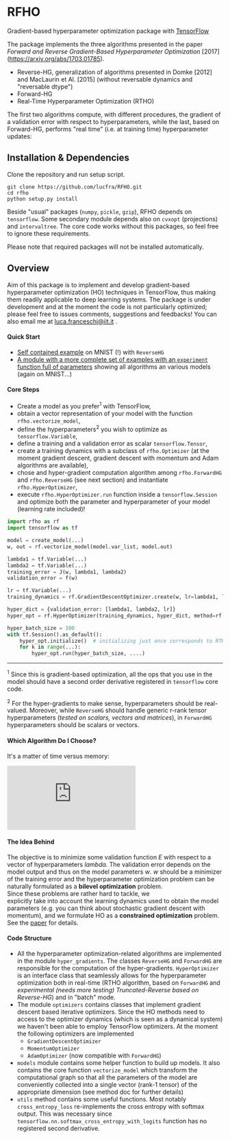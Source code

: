 # RFHO
Gradient-based hyperparameter optimization package with 
[TensorFlow](https://www.tensorflow.org/)

The package implements the three algorithms presented in the paper
 _Forward and Reverse Gradient-Based Hyperparameter Optimization_ [2017]
 (https://arxiv.org/abs/1703.01785). 
- Reverse-HG, generalization of algorithms presented in Domke [2012] and MacLaurin et Al. [2015] (without reversable dynamics and "reversable dtype")
- Forward-HG
- Real-Time Hyperparameter Optimization (RTHO)

The first two algorithms compute, with different procedures, the gradient
  of a validation error with respect to hyperparameters, while the last, based on Forward-HG, 
  performs "real time" (i.e. at training time) hyperparameter updates:

## Installation & Dependencies

Clone the repository and run setup script.

```
git clone https://github.com/lucfra/RFHO.git
cd rfho
python setup.py install
```

Beside "usual" packages (`numpy`, `pickle`, `gzip`), RFHO depends on `tensorflow`. Some secondary module depends also
on `cvxopt` (projections) and `intervaltree`. The core code works without this packages, so feel free to ignore
 these requirements.

Please note that required packages will not be installed automatically.

## Overview

Aim of this package is to implement and develop gradient-based hyperparameter optimization (HO) techniques in
TensorFlow, thus making them readily applicable to deep learning systems. The package is under
development and at the moment the code
is not particularly optimized;
please feel free to issues comments, suggestions and feedbacks! You can also email me at luca.franceschi@iit.it .


#### Quick Start 

- [Self contained example](https://github.com/lucfra/RFHO/blob/master/rfho/examples/RFHO%20starting%20example.ipynb) on MNIST (!) with `ReverseHG`
- [A module with a more complete set of examples with an `experiment` function
full of parameters](https://github.com/lucfra/RFHO/blob/master/rfho/examples/all_methods_on_mnist.py) 
showing all algorithms an various models (again on MNIST...)

#### Core Steps

- Create a model as you prefer<sup>1</sup> with TensorFlow,
- obtain a vector representation of your model with the function 
`rfho.vectorize_model`,
- define the hyperparameters<sup>2</sup> you wish to optimize as `tensorflow.Variable`,
- define a training and a validation error as scalar `tensorflow.Tensor`,
- create a training dynamics with a subclass of `rfho.Optimizer` (at the moment
gradient descent,
gradient descent with momentum and Adam algorithms are available),
- chose and hyper-gradient computation algorithm among
`rfho.ForwardHG` and `rfho.ReverseHG` (see next section) and 
instantiate `rfho.HyperOptimizer`,
- execute `rfho.HyperOptimizer.run` function inside a `tensorflow.Session`
and optimize both the parameter and 
hyperparameter of your model (learning rate included)!


```python
import rfho as rf
import tensorflow as tf

model = create_model(...)  
w, out = rf.vectorize_model(model.var_list, model.out)

lambda1 = tf.Variable(...)
lambda2 = tf.Variable(...)
training_error = J(w, lambda1, lambda2)
validation_error = f(w)

lr = tf.Variable(...)
training_dynamics = rf.GradientDescentOptimizer.create(w, lr=lambda1, loss=training_error)

hyper_dict = {validation_error: [lambda1, lambda2, lr]}
hyper_opt = rf.HyperOptimizer(training_dynamics, hyper_dict, method=rf.ForwardHG)

hyper_batch_size = 100
with tf.Session().as_default():
    hyper_opt.initialize()  # initializing just once corresponds to RTHO algorithm
    for k in range(...):
        hyper_opt.run(hyper_batch_size, ....)  
```
____
<sup>1</sup> Since this is gradient-based optimization, all the ops that you use 
in the model should have a second order derivative registered in `tensorflow` core
code.

<sup>2</sup> For the hyper-gradients to make sense, hyperparameters should be 
real-valued. Moreover, while `ReverseHG` should handle generic r-rank tensor 
hyperparameters (_tested on scalars, vectors and matrices_), in `ForwardHG` 
hyperparameters should be scalars or vectors.

#### Which Algorithm Do I Choose?

It's a matter of time versus memory:

![alt text](https://github.com/lucfra/RFHO/blob/master/rfho/examples/time_vs_memory.pdf "mah")


#### The Idea Behind

The objective is to minimize some validation function _E_ with respect to
 a vector of hyperparameters _lambda_. The validation error depends on the model output and thus
 on the model parameters _w_. 
  _w_ should be a minimizer of the training error and the hyperparameter optimization 
  problem can be naturally formulated as a __bilevel optimization__ problem.  
   Since these problems are rather hard to tackle, we  
explicitly take into account the learning dynamics used to obtain the model  
parameters (e.g. you can think about stochastic gradient descent with momentum),
and we formulate
HO as a __constrained optimization__ problem. See the [paper]((https://arxiv.org/abs/1703.01785)) for details.

#### Code Structure

- All the hyperparameter optimization-related algorithms are implemented in the module `hyper_gradients`.
The classes `ReverseHG` and `ForwardHG` are responsible 
for the computation of the hyper-gradients. `HyperOptimizer` is an interface class
that seamlessly allows for the hyperparameter optimization both in real-time (RTHO algorithm, 
based on `ForwardHG` and _experimental (needs more testing) Truncated-Reverse based on Reverse-HG_) and in "batch"
mode.
- The module `optimizers` contains classes that implement 
gradient descent based iterative optimizers. Since 
the HO methods need to access to the optimizer dynamics (which is seen as 
a dynamical system) we haven't been able to employ TensorFlow optimizers. 
At the moment the following optimizers are implemented
    - `GradientDescentOptimizer`
    - `MomentumOptimizer`
    - `AdamOptimizer` (now compatible with `ForwardHG`)
- `models` module contains some helper function to build up models. It also 
contains the core function `vectorize_model` which transform the computational
graph so that all the parameters of the model are conveniently collected into 
a single vector (rank-1 tensor) of the appropriate dimension (see method doc
for further details)
- `utils` method contains some useful functions. Most notably `cross_entropy_loss`
 re-implements the cross entropy with softmax output. This was necessary since 
`tensorflow.nn.softmax_cross_entropy_with_logits` function has no registered second derivative.
